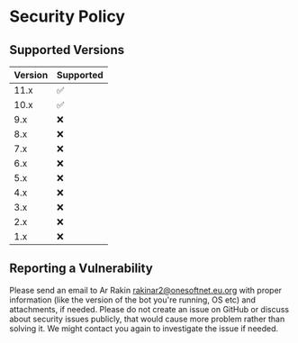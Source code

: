 # Security Policy

## Supported Versions

| Version | Supported          |
| ------- | ------------------ |
| 11.x    | :white_check_mark: |
| 10.x    | :white_check_mark: |
| 9.x     | :x:                |
| 8.x     | :x:                |
| 7.x     | :x:                |
| 6.x     | :x:                |
| 5.x     | :x:                |
| 4.x     | :x:                |
| 3.x     | :x:                |
| 2.x     | :x:                |
| 1.x     | :x:                |

## Reporting a Vulnerability

Please send an email to Ar Rakin <rakinar2@onesoftnet.eu.org> with proper information (like the version of the bot you're running, OS etc) and attachments, if needed. Please do not create an issue on GitHub or discuss about security issues publicly, that would cause more problem rather than solving it.
We might contact you again to investigate the issue if needed.
